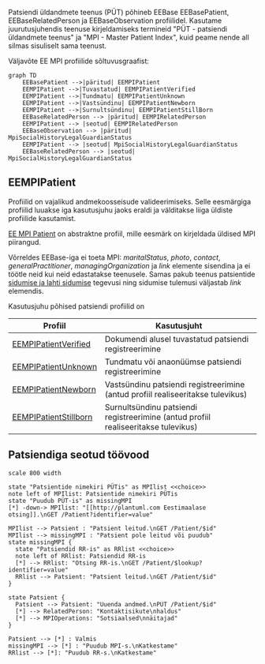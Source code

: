 Patsiendi üldandmete teenus (PÜT) põhineb EEBase EEBasePatient, EEBaseRelatedPerson ja EEBaseObservation profiilidel.
Kasutame juurutusjuhendis teenuse kirjeldamiseks termineid "PÜT - patsiendi üldandmete teenus" ja "MPI - Master Patient Index", kuid peame nende all silmas sisuliselt sama teenust.

Väljavõte EE MPI profiilide sõltuvusgraafist:
```mermaid
graph TD
    EEBasePatient -->|päritud| EEMPIPatient
    EEMPIPatient -->|Tuvastatud| EEMPIPatientVerified
    EEMPIPatient -->|Tundmatu| EEMPIPatientUnknown
    EEMPIPatient -->|Vastsündinu| EEMPIPatientNewborn
    EEMPIPatient -->|Surnultsündinu| EEMPIPatientStillBorn
    EEBaseRelatedPerson --> |päritud| EEMPIRelatedPerson
    EEMPIPatient --> |seotud| EEMPIRelatedPerson
    EEBaseObservation --> |päritud| MpiSocialHistoryLegalGuardianStatus
    EEMPIPatient --> |seotud| MpiSocialHistoryLegalGuardianStatus
    EEBaseRelatedPerson --> |seotud| MpiSocialHistoryLegalGuardianStatus
```

## EEMPIPatient
Profiilid on vajalikud andmekoosseisude valideerimiseks. Selle eesmärgiga profiilid luuakse iga kasutusjuhu jaoks eraldi ja välditakse liiga üldiste profiilide kasutamist.

[EE MPI Patient](StructureDefinition-ee-mpi-patient.html) on abstraktne profiil, mille eesmärk on kirjeldada üldised MPI piirangud.

Võrreldes EEBase-iga ei toeta MPI: *maritalStatus*, *photo*, *contact*, *generalPractitioner*, *managingOrganization*	ja *link* elemente sisendina ja ei töötle neid kui neid edastatakse teenusele.
Samas pakub teenus patsientide [sidumise ja lahti sidumise](link.html) tegevusi ning sidumise tulemusi väljastab *link* elemendis.

Kasutusjuhu põhised patsiendi profiilid on 

| Profiil  | Kasutusjuht |
|---|---|
| [EEMPIPatientVerified](StructureDefinition-ee-mpi-patient-verified.html) | Dokumendi alusel tuvastatud patsiendi registreerimine |
| [EEMPIPatientUnknown](StructureDefinition-ee-mpi-patient-unknown.html) | Tundmatu või anaonüümse patsiendi registreerimine |
| [EEMPIPatientNewborn](StructureDefinition-ee-mpi-patient-newborn.html) | Vastsündinu patsiendi registreerimine (antud profiil realiseeritakse tulevikus) |
| [EEMPIPatientStillborn](StructureDefinition-ee-mpi-patient-stillborn.html) | Surnultsündinu patsiendi registreerimine (antud profiil realiseeritakse tulevikus) |

## Patsiendiga seotud töövood

```plantuml
scale 800 width

state "Patsientide nimekiri PÜTis" as MPIlist <<choice>>
note left of MPIlist: Patsientide nimekiri PÜTis
state "Puudub PÜT-is" as missingMPI
[*] -down-> MPIlist: "[[http://plantuml.com Eestimaalase otsing]].\nGET /Patient?identifier=value"

MPIlist --> Patsient : "Patsient leitud.\nGET /Patient/$id"
MPIlist --> missingMPI : "Patsient pole leitud või puudub"
state missingMPI {
  state "Patsiendid RR-is" as RRlist <<choice>>
  note left of RRlist: Patsiendid RR-is
  [*] --> RRlist: "Otsing RR-is.\nGET /Patient/$lookup?identifier=value"
  RRlist --> Patsient: "Patsient leitud.\nGET /Patient/$id"
}

state Patsient {
  Patsient --> Patsient: "Uuenda andmed.\nPUT /Patient/$id"
  [*] --> RelatedPerson: "Kontaktisikute\nhaldus"
  [*] --> MPIOperations: "Sotsiaalsed\nnäitajad"
}

Patsient --> [*] : Valmis
missingMPI --> [*] : "Puudub MPI-s.\nKatkestame"
RRlist --> [*]: "Puudub RR-s.\nKatkestame"
```
